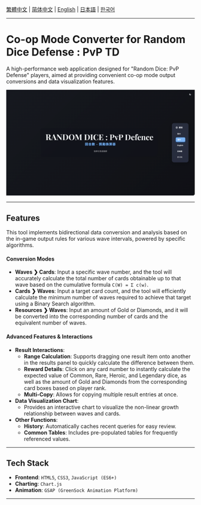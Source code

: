 [繁體中文](README.zh-TW.md) | [简体中文](README.zh-CN.md) | [English](README.md) | [日本語](README.ja.md) | [한국어](README.ko.md)
***

# Co-op Mode Converter for Random Dice Defense : PvP TD

A high-performance web application designed for "Random Dice: PvP Defense" players, aimed at providing convenient co-op mode output conversions and data visualization features.

![Project Screenshot](assets/screenshot01.png)

---
## Features

This tool implements bidirectional data conversion and analysis based on the in-game output rules for various wave intervals, powered by specific algorithms.

#### **Conversion Modes**
* **Waves ❯ Cards**: Input a specific wave number, and the tool will accurately calculate the total number of cards obtainable up to that wave based on the cumulative formula `C(W) = Σ c(w)`.
* **Cards ❯ Waves**: Input a target card count, and the tool will efficiently calculate the minimum number of waves required to achieve that target using a Binary Search algorithm.
* **Resources ❯ Waves**: Input an amount of Gold or Diamonds, and it will be converted into the corresponding number of cards and the equivalent number of waves.

#### **Advanced Features & Interactions**
* **Result Interactions**:
    * **Range Calculation**: Supports dragging one result item onto another in the results panel to quickly calculate the difference between them.
    * **Reward Details**: Click on any card number to instantly calculate the expected value of Common, Rare, Heroic, and Legendary dice, as well as the amount of Gold and Diamonds from the corresponding card boxes based on player rank.
    * **Multi-Copy**: Allows for copying multiple result entries at once.
* **Data Visualization Chart**:
    * Provides an interactive chart to visualize the non-linear growth relationship between waves and cards.
* **Other Functions**:
    * **History**: Automatically caches recent queries for easy review.
    * **Common Tables**: Includes pre-populated tables for frequently referenced values.

---
## Tech Stack

* **Frontend**: `HTML5`, `CSS3`, `JavaScript (ES6+)`
* **Charting**: `Chart.js`
* **Animation**: `GSAP (GreenSock Animation Platform)`

---